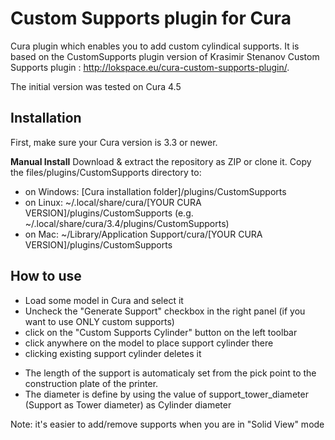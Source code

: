 # Custom Supports plugin for Cura

Cura plugin which enables you to add custom cylindical supports. It is based on the CustomSupports plugin version of Krasimir Stenanov Custom Supports plugin : http://lokspace.eu/cura-custom-supports-plugin/.

The initial version was tested on Cura 4.5

Installation
----
First, make sure your Cura version is 3.3 or newer. 

**Manual Install**
Download & extract the repository as ZIP or clone it. Copy the files/plugins/CustomSupports directory to:
- on Windows: [Cura installation folder]/plugins/CustomSupports
- on Linux: ~/.local/share/cura/[YOUR CURA VERSION]/plugins/CustomSupports (e.g. ~/.local/share/cura/3.4/plugins/CustomSupports)
- on Mac: ~/Library/Application Support/cura/[YOUR CURA VERSION]/plugins/CustomSupports


How to use
----
- Load some model in Cura and select it
- Uncheck the "Generate Support" checkbox in the right panel (if you want to use ONLY custom supports)
- click on the "Custom Supports Cylinder" button on the left toolbar
- click anywhere on the model to place support cylinder there
- clicking existing support cylinder deletes it

* The length of the support is automaticaly set from the pick point to the construction plate of the printer.
* The diameter is define by using the value of support_tower_diameter (Support as Tower diameter) as Cylinder diameter 

Note: it's easier to add/remove supports when you are in "Solid View" mode
	
